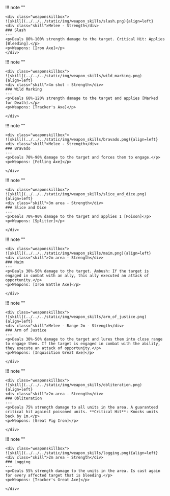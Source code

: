 !!! note ""

    <div class="weaponskillbox">
    ![skill](../../../static/img/weapon_skills/slash.png){align=left}
    <div class="skill">Melee - Strength</div>
    ### Slash
    ---
    <p>Deals 80%-100% strength damage to the target. Critical Hit: Applies [Bleeding].</p>
    <p>Weapons: [Iron Axe]</p>
    </div>

!!! note ""

    <div class="weaponskillbox">
    ![skill](../../../static/img/weapon_skills/wild_marking.png){align=left}
    <div class="skill">4m shot - Strength</div>
    ### Wild Marking
    ---
    <p>Deals 60%-120% strength damage to the target and applies [Marked for Death].</p>
    <p>Weapons: [Tracker's Axe]</p>

    </div>

!!! note ""

    <div class="weaponskillbox">
    ![skill](../../../static/img/weapon_skills/bravado.png){align=left}
    <div class="skill">Melee - Strength</div>
    ### Bravado
    ---
    <p>Deals 70%-90% damage to the target and forces them to engage.</p>
    <p>Weapons: [Felling Axe]</p>

    </div>

!!! note ""

    <div class="weaponskillbox">
    ![skill](../../../static/img/weapon_skills/slice_and_dice.png){align=left}
    <div class="skill">3m area - Strength</div>
    ### Slice and Dice
    ---
    <p>Deals 70%-90% damage to the target and applies 1 [Poison]</p>
    <p>Weapons: [Splitter]</p>

    </div>

!!! note ""

    <div class="weaponskillbox">
    ![skill](../../../static/img/weapon_skills/maim.png){align=left}
    <div class="skill">2m area - Strength</div>
    ### Maim
    ---
    <p>Deals 30%-50% damage to the target. Ambush: If the target is engaged in combat with an ally, this ally executed an attack of opportunity.</p>
    <p>Weapons: [Iron Battle Axe]</p>

    </div>

!!! note ""

    <div class="weaponskillbox">
    ![skill](../../../static/img/weapon_skills/arm_of_justice.png){align=left}
    <div class="skill">Melee - Range 2m - Strength</div>
    ### Arm of Justice
    ---
    <p>Deals 30%-50% damage to the target and lures them into close range to engage them. If the target is engaged in combat with the ability, they execute an attack of opportunity.</p>
    <p>Weapons: [Inquisition Great Axe]</p>

    </div>

!!! note ""

    <div class="weaponskillbox">
    ![skill](../../../static/img/weapon_skills/obliteration.png){align=left}
    <div class="skill">2m area - Strength</div>
    ### Obliteration
    ---
    <p>Deals 75% strength damage to all units in the area. A guaranteed critical hit against poisoned units. **Critical Hit**: Knocks units back by 1m.</p>
    <p>Weapons: [Great Pig Iron]</p>

    </div>

!!! note ""

    <div class="weaponskillbox">
    ![skill](../../../static/img/weapon_skills/logging.png){align=left}
    <div class="skill">2m area - Strength</div>
    ### Logging
    ---
    <p>Deals 55% strength damage to the units in the area. Is cast again for every affected target that is bleeding.</p>
    <p>Weapons: [Tracker's Great Axe]</p>

    </div>